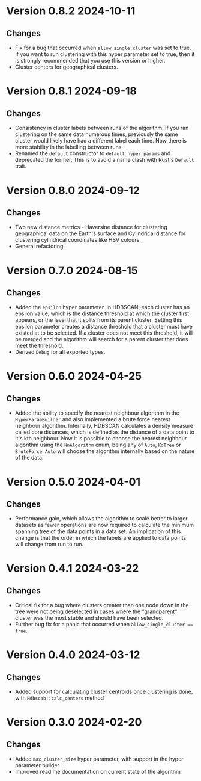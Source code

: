 # Version 0.8.2 2024-10-11
## Changes
- Fix for a bug that occurred when `allow_single_cluster` was set to true. If you want to run clustering with 
  this hyper parameter set to true, then it is strongly recommended that you use this version or higher.
- Cluster centers for geographical clusters.

# Version 0.8.1 2024-09-18
## Changes
- Consistency in cluster labels between runs of the algorithm. If you ran clustering on the same data numerous times,
  previously the same cluster would likely have had a different label each time. Now there is more stability in the 
  labelling between runs.
- Renamed the `default` constructor to `default_hyper_params` and deprecated the former. This is to avoid a name clash
  with Rust's `Default` trait.

# Version 0.8.0 2024-09-12
## Changes
- Two new distance metrics - Haversine distance for clustering geographical data on the Earth's surface and Cylindrical
  distance for clustering cylindrical coordinates like HSV colours.
- General refactoring.

# Version 0.7.0 2024-08-15
## Changes
- Added the `epsilon` hyper parameter.  In HDBSCAN, each cluster has an epsilon value, which is the distance threshold 
  at which the cluster first appears, or the level that it splits from its parent cluster. Setting this epsilon 
  parameter creates a distance threshold that a cluster must have existed at to be selected. If a cluster does not meet 
  this threshold, it will be merged and the algorithm will search for a parent cluster that does meet the threshold.
- Derived `Debug` for all exported types. 

# Version 0.6.0 2024-04-25
## Changes
- Added the ability to specify the nearest neighbour algorithm in the `HyperParamBuilder` and also implemented a brute
  force nearest neighbour algorithm. Internally, HDBSCAN calculates a density measure called core distances, 
  which is defined as the distance of a data point to it's kth neighbour. Now it is possible to choose the nearest 
  neighbour algorithm using the `NnAlgorithm` enum, being any of `Auto`, `KdTree` or `BruteForce`. `Auto` will choose 
  the algorithm internally based on the nature of the data.

# Version 0.5.0 2024-04-01
## Changes
- Performance gain, which allows the algorithm to scale better to larger datasets as fewer operations are now 
  required to calculate the minimum spanning tree of the data points in a data set. An implication of this change
  is that the order in which the labels are applied to data points will change from run to run.

# Version 0.4.1 2024-03-22
## Changes
- Critical fix for a bug where clusters greater than one node down in the tree were not being deselected in 
  cases where the "grandparent" cluster was the most stable and should have been selected.
- Further bug fix for a panic that occurred when `allow_single_cluster == true`.

# Version 0.4.0 2024-03-12
## Changes
- Added support for calculating cluster centroids once clustering is done, with `Hdbscab::calc_centers` method

# Version 0.3.0 2024-02-20
## Changes
 - Added `max_cluster_size` hyper parameter, with support in the hyper parameter builder 
 - Improved read me documentation on current state of the algorithm